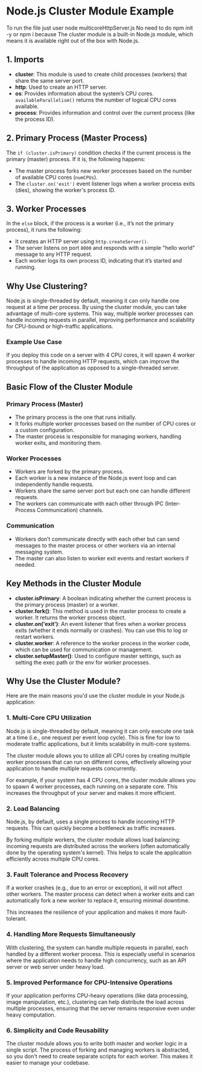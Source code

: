 # Node.js Cluster Module Example

To run the file just user node multicoreHttpServer.js
No need to do npm init -y or npm i 
because The cluster module is a built-in Node.js module, which means it is available right out of the box with Node.js.


## 1. Imports

- **cluster**: This module is used to create child processes (workers) that share the same server port.
- **http**: Used to create an HTTP server.
- **os**: Provides information about the system’s CPU cores. `availableParallelism()` returns the number of logical CPU cores available.
- **process**: Provides information and control over the current process (like the process ID).

## 2. Primary Process (Master Process)

The `if (cluster.isPrimary)` condition checks if the current process is the primary (master) process. If it is, the following happens:

- The master process forks new worker processes based on the number of available CPU cores (`numCPUs`).
- The `cluster.on('exit')` event listener logs when a worker process exits (dies), showing the worker's process ID.

## 3. Worker Processes

In the `else` block, if the process is a worker (i.e., it’s not the primary process), it runs the following:

- It creates an HTTP server using `http.createServer()`.
- The server listens on port `8000` and responds with a simple "hello world" message to any HTTP request.
- Each worker logs its own process ID, indicating that it’s started and running.

## Why Use Clustering?

Node.js is single-threaded by default, meaning it can only handle one request at a time per process. By using the cluster module, you can take advantage of multi-core systems. This way, multiple worker processes can handle incoming requests in parallel, improving performance and scalability for CPU-bound or high-traffic applications.

### Example Use Case

If you deploy this code on a server with 4 CPU cores, it will spawn 4 worker processes to handle incoming HTTP requests, which can improve the throughput of the application as opposed to a single-threaded server.

## Basic Flow of the Cluster Module

### Primary Process (Master)

- The primary process is the one that runs initially.
- It forks multiple worker processes based on the number of CPU cores or a custom configuration.
- The master process is responsible for managing workers, handling worker exits, and monitoring them.

### Worker Processes

- Workers are forked by the primary process.
- Each worker is a new instance of the Node.js event loop and can independently handle requests.
- Workers share the same server port but each one can handle different requests.
- The workers can communicate with each other through IPC (Inter-Process Communication) channels.

### Communication

- Workers don’t communicate directly with each other but can send messages to the master process or other workers via an internal messaging system.
- The master can also listen to worker exit events and restart workers if needed.

## Key Methods in the Cluster Module

- **cluster.isPrimary**: A boolean indicating whether the current process is the primary process (master) or a worker.
- **cluster.fork()**: This method is used in the master process to create a worker. It returns the worker process object.
- **cluster.on('exit')**: An event listener that fires when a worker process exits (whether it ends normally or crashes). You can use this to log or restart workers.
- **cluster.worker**: A reference to the worker process in the worker code, which can be used for communication or management.
- **cluster.setupMaster()**: Used to configure master settings, such as setting the exec path or the env for worker processes.

## Why Use the Cluster Module?

Here are the main reasons you'd use the cluster module in your Node.js application:

### 1. Multi-Core CPU Utilization

Node.js is single-threaded by default, meaning it can only execute one task at a time (i.e., one request per event loop cycle). This is fine for low to moderate traffic applications, but it limits scalability in multi-core systems.

The cluster module allows you to utilize all CPU cores by creating multiple worker processes that can run on different cores, effectively allowing your application to handle multiple requests concurrently.

For example, if your system has 4 CPU cores, the cluster module allows you to spawn 4 worker processes, each running on a separate core. This increases the throughput of your server and makes it more efficient.

### 2. Load Balancing

Node.js, by default, uses a single process to handle incoming HTTP requests. This can quickly become a bottleneck as traffic increases.

By forking multiple workers, the cluster module allows load balancing: incoming requests are distributed across the workers (often automatically done by the operating system's kernel). This helps to scale the application efficiently across multiple CPU cores.

### 3. Fault Tolerance and Process Recovery

If a worker crashes (e.g., due to an error or exception), it will not affect other workers. The master process can detect when a worker exits and can automatically fork a new worker to replace it, ensuring minimal downtime.

This increases the resilience of your application and makes it more fault-tolerant.

### 4. Handling More Requests Simultaneously

With clustering, the system can handle multiple requests in parallel, each handled by a different worker process. This is especially useful in scenarios where the application needs to handle high concurrency, such as an API server or web server under heavy load.

### 5. Improved Performance for CPU-Intensive Operations

If your application performs CPU-heavy operations (like data processing, image manipulation, etc.), clustering can help distribute the load across multiple processes, ensuring that the server remains responsive even under heavy computation.

### 6. Simplicity and Code Reusability

The cluster module allows you to write both master and worker logic in a single script. The process of forking and managing workers is abstracted, so you don't need to create separate scripts for each worker. This makes it easier to manage your codebase.

